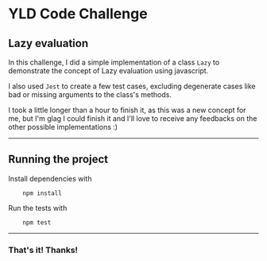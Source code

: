 # YLD Code Challenge

## Lazy evaluation

In this challenge, I did a simple implementation of a class `Lazy` to demonstrate the concept of Lazy evaluation using javascript.

I also used `Jest` to create a few test cases, excluding degenerate cases like bad or missing arguments to the class's methods.

I took a little longer than a hour to finish it, as this was a new concept for me, but I'm glag I could finish it and I'll love to receive any feedbacks on the other possible implementations :)

---

## Running the project

Install dependencies with

```
    npm install
```

Run the tests with

```
    npm test
```

---

### That's it! Thanks!
